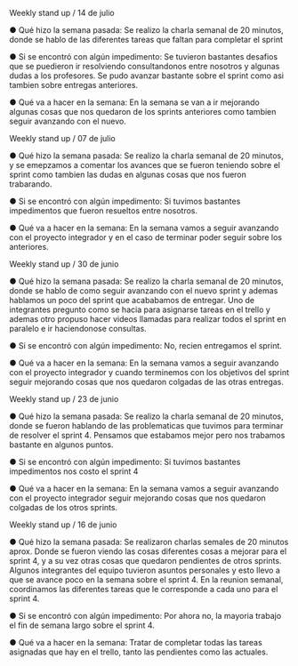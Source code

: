 Weekly stand up / 14 de julio

● Qué hizo la semana pasada: 
Se realizo la charla semanal de 20 minutos, donde se hablo de las diferentes tareas que faltan para completar el sprint

● Si se encontró con algún impedimento:
Se tuvieron bastantes desafios que se puedieron ir resolviendo consultandonos entre nosotros y algunas dudas a los profesores. Se pudo avanzar bastante sobre el sprint como asi tambien sobre entregas anteriores.    

● Qué va a hacer en la semana:
En la semana se van a ir mejorando algunas cosas que nos quedaron de los sprints anteriores como tambien seguir avanzando con el nuevo. 

Weekly stand up / 07 de julio

● Qué hizo la semana pasada: 
Se realizo la charla semanal de 20 minutos, y se emepzamos a comentar los avances que se fueron teniendo sobre el sprint como tambien las dudas en algunas cosas que nos fueron trabarando. 

● Si se encontró con algún impedimento:
Si tuvimos bastantes impedimentos que fueron resueltos entre nosotros. 

● Qué va a hacer en la semana:
En la semana vamos a seguir avanzando con el proyecto integrador y en el caso de terminar poder seguir sobre los anteriores. 


Weekly stand up / 30 de junio

● Qué hizo la semana pasada: 
Se realizo la charla semanal de 20 minutos, donde se hablo de como seguir avanzando con el nuevo sprint y ademas hablamos un poco del sprint que acababamos de entregar. Uno de integrantes pregunto como se hacia para asignarse tareas en el trello y ademas otro propuso hacer videos llamadas para realizar todos el sprint en paralelo e ir haciendonose consultas. 

● Si se encontró con algún impedimento:
No, recien entregamos el sprint. 

● Qué va a hacer en la semana:
En la semana vamos a seguir avanzando con el proyecto integrador y cuando terminemos con los objetivos del sprint seguir mejorando cosas que nos quedaron colgadas de las otras entregas. 


Weekly stand up / 23 de junio

● Qué hizo la semana pasada: 
Se realizo la charla semanal de 20 minutos, donde se fueron hablando de las problematicas que tuvimos para terminar de resolver el sprint 4. Pensamos que estabamos mejor pero nos trabamos bastante en algunos puntos. 

● Si se encontró con algún impedimento:
Si tuvimos bastantes impedimentos nos costo el sprint 4

● Qué va a hacer en la semana:
En la semana vamos a seguir avanzando con el proyecto integrador seguir mejorando cosas que nos quedaron colgadas de los otros sprints. 



Weekly stand up / 16 de junio

● Qué hizo la semana pasada: 
Se realizaron charlas semales de 20 minutos aprox. Donde se fueron viendo las cosas diferentes cosas a mejorar para el sprint 4, y a su vez otras cosas que quedaron pendientes de otros sprints. 
Algunos integrantes del equipo tuvieron asuntos personales y esto llevo a que se avance poco en la semana sobre el sprint 4. 
En la reunion semanal, coordinamos las diferentes tareas que le corresponde a cada uno para el sprint 4. 

● Si se encontró con algún impedimento:
Por ahora no, la mayoria trabajo el fin de semana largo sobre el sprint 4. 

● Qué va a hacer en la semana:
Tratar de completar todas las tareas asignadas que hay en el trello, tanto las pendientes como las actuales. 
